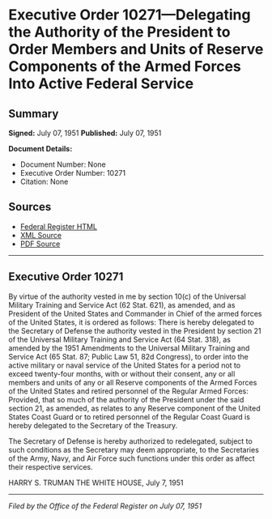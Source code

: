 # Executive Order 10271—Delegating the Authority of the President to Order Members and Units of Reserve Components of the Armed Forces Into Active Federal Service

## Summary

**Signed:** July 07, 1951
**Published:** July 07, 1951

**Document Details:**
- Document Number: None
- Executive Order Number: 10271
- Citation: None

## Sources
- [Federal Register HTML](https://www.presidency.ucsb.edu/documents/executive-order-10271-delegating-the-authority-the-president-order-members-and-units)
- [XML Source](None)
- [PDF Source](None)

---

## Executive Order 10271

By virtue of the authority vested in me by section 10(c) of the Universal Military Training and Service Act (62 Stat. 621), as amended, and as President of the United States and Commander in Chief of the armed forces of the United States, it is ordered as follows:
There is hereby delegated to the Secretary of Defense the authority vested in the President by section 21 of the Universal Military Training and Service Act (64 Stat. 318), as amended by the 1951 Amendments to the Universal Military Training and Service Act (65 Stat. 87; Public Law 51, 82d Congress), to order into the active military or naval service of the United States for a period not to exceed twenty-four months, with or without their consent, any or all members and units of any or all Reserve components of the Armed Forces of the United States and retired personnel of the Regular Armed Forces: Provided, that so much of the authority of the President under the said section 21, as amended, as relates to any Reserve component of the United States Coast Guard or to retired personnel of the Regular Coast Guard is hereby delegated to the Secretary of the Treasury.

The Secretary of Defense is hereby authorized to redelegated, subject to such conditions as the Secretary may deem appropriate, to the Secretaries of the Army, Navy, and Air Force such functions under this order as affect their respective services.

HARRY S. TRUMAN
THE WHITE HOUSE,
July 7, 1951

---

*Filed by the Office of the Federal Register on July 07, 1951*
